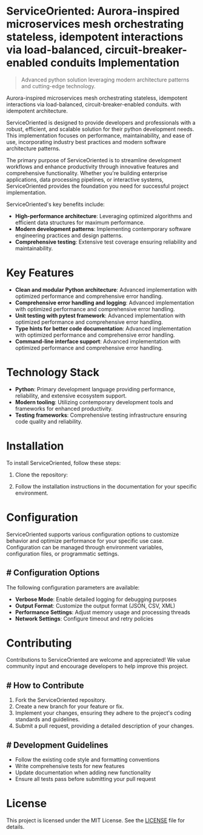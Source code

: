 <!-- fallback_ServiceOriented_20250810020556_67383 -->

# ServiceOriented: Aurora-inspired microservices mesh orchestrating stateless, idempotent interactions via load-balanced, circuit-breaker-enabled conduits Implementation
> Advanced python solution leveraging modern architecture patterns and cutting-edge technology.

Aurora-inspired microservices mesh orchestrating stateless, idempotent interactions via load-balanced, circuit-breaker-enabled conduits. with idempotent architecture.

ServiceOriented is designed to provide developers and professionals with a robust, efficient, and scalable solution for their python development needs. This implementation focuses on performance, maintainability, and ease of use, incorporating industry best practices and modern software architecture patterns.

The primary purpose of ServiceOriented is to streamline development workflows and enhance productivity through innovative features and comprehensive functionality. Whether you're building enterprise applications, data processing pipelines, or interactive systems, ServiceOriented provides the foundation you need for successful project implementation.

ServiceOriented's key benefits include:

* **High-performance architecture**: Leveraging optimized algorithms and efficient data structures for maximum performance.
* **Modern development patterns**: Implementing contemporary software engineering practices and design patterns.
* **Comprehensive testing**: Extensive test coverage ensuring reliability and maintainability.

# Key Features

* **Clean and modular Python architecture**: Advanced implementation with optimized performance and comprehensive error handling.
* **Comprehensive error handling and logging**: Advanced implementation with optimized performance and comprehensive error handling.
* **Unit testing with pytest framework**: Advanced implementation with optimized performance and comprehensive error handling.
* **Type hints for better code documentation**: Advanced implementation with optimized performance and comprehensive error handling.
* **Command-line interface support**: Advanced implementation with optimized performance and comprehensive error handling.

# Technology Stack

* **Python**: Primary development language providing performance, reliability, and extensive ecosystem support.
* **Modern tooling**: Utilizing contemporary development tools and frameworks for enhanced productivity.
* **Testing frameworks**: Comprehensive testing infrastructure ensuring code quality and reliability.

# Installation

To install ServiceOriented, follow these steps:

1. Clone the repository:


2. Follow the installation instructions in the documentation for your specific environment.

# Configuration

ServiceOriented supports various configuration options to customize behavior and optimize performance for your specific use case. Configuration can be managed through environment variables, configuration files, or programmatic settings.

## # Configuration Options

The following configuration parameters are available:

* **Verbose Mode**: Enable detailed logging for debugging purposes
* **Output Format**: Customize the output format (JSON, CSV, XML)
* **Performance Settings**: Adjust memory usage and processing threads
* **Network Settings**: Configure timeout and retry policies

# Contributing

Contributions to ServiceOriented are welcome and appreciated! We value community input and encourage developers to help improve this project.

## # How to Contribute

1. Fork the ServiceOriented repository.
2. Create a new branch for your feature or fix.
3. Implement your changes, ensuring they adhere to the project's coding standards and guidelines.
4. Submit a pull request, providing a detailed description of your changes.

## # Development Guidelines

* Follow the existing code style and formatting conventions
* Write comprehensive tests for new features
* Update documentation when adding new functionality
* Ensure all tests pass before submitting your pull request

# License

This project is licensed under the MIT License. See the [LICENSE](https://github.com/laurindoisaac/ServiceOriented/blob/main/LICENSE) file for details.
